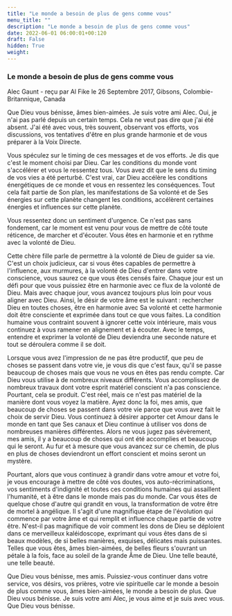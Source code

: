 ```yaml
---
title: "Le monde a besoin de plus de gens comme vous"
menu_title: ""
description: "Le monde a besoin de plus de gens comme vous"
date: 2022-06-01 06:00:01+00:120
draft: False
hidden: True
weight:
---
```

### Le monde a besoin de plus de gens comme vous

Alec Gaunt - reçu par Al Fike le 26 Septembre 2017, Gibsons, Colombie-Britannique, Canada

Que Dieu vous bénisse, âmes bien-aimées. Je suis votre ami Alec. Oui, je n'ai pas parlé depuis un certain temps. Cela ne veut pas dire que j'ai été absent. J'ai été avec vous, très souvent, observant vos efforts, vos discussions, vos tentatives d'être en plus grande harmonie et de vous préparer à la Voix Directe.

Vous spéculez sur le timing de ces messages et de vos efforts. Je dis que c'est le moment choisi par Dieu. Car les conditions du monde vont s'accélérer et vous le ressentez tous. Vous avez dit que le sens du timing de vos vies a été perturbé. C'est vrai, car Dieu accélère les conditions énergétiques de ce monde et vous en ressentez les conséquences. Tout cela fait partie de Son plan, les manifestations de Sa volonté et de Ses énergies sur cette planète changent les conditions, accélèrent certaines énergies et influences sur cette planète.

Vous ressentez donc un sentiment d'urgence. Ce n'est pas sans fondement, car le moment est venu pour vous de mettre de côté toute réticence, de marcher et d'écouter. Vous êtes en harmonie et en rythme avec la volonté de Dieu.

Cette chère fille parle de permettre à la volonté de Dieu de guider sa vie. C'est un choix judicieux, car si vous êtes capables de permettre à l'influence, aux murmures, à la volonté de Dieu d'entrer dans votre conscience, vous saurez ce que vous êtes censés faire. Chaque jour est un défi pour que vous puissiez être en harmonie avec ce flux de la volonté de Dieu. Mais avec chaque jour, vous avancez toujours plus loin pour vous aligner avec Dieu. Ainsi, le désir de votre âme est le suivant : rechercher Dieu en toutes choses, être en harmonie avec Sa volonté et cette harmonie doit être consciente et exprimée dans tout ce que vous faites. La condition humaine vous contraint souvent à ignorer cette voix intérieure, mais vous continuez à vous ramener en alignement et à écouter. Avec le temps, entendre et exprimer la volonté de Dieu deviendra une seconde nature et tout se déroulera comme il se doit.

Lorsque vous avez l'impression de ne pas être productif, que peu de choses se passent dans votre vie, je vous dis que c'est faux, qu'il se passe beaucoup de choses mais que vous ne vous en êtes pas rendu compte. Car Dieu vous utilise à de nombreux niveaux différents. Vous accomplissez de nombreux travaux dont votre esprit matériel conscient n'a pas conscience. Pourtant, cela se produit. C'est réel, mais ce n'est pas matériel de la manière dont vous voyez la matière. Ayez donc la foi, mes amis, que beaucoup de choses se passent dans votre vie parce que vous avez fait le choix de servir Dieu. Vous continuez à désirer apporter cet Amour dans le monde en tant que Ses canaux et Dieu continue à utiliser vos dons de nombreuses manières différentes. Alors ne vous jugez pas sévèrement, mes amis, il y a beaucoup de choses qui ont été accomplies et beaucoup qui le seront. Au fur et à mesure que vous avancez sur ce chemin, de plus en plus de choses deviendront un effort conscient et moins seront un mystère.

Pourtant, alors que vous continuez à grandir dans votre amour et votre foi, je vous encourage à mettre de côté vos doutes, vos auto-récriminations, vos sentiments d'indignité et toutes ces conditions humaines qui assaillent l'humanité, et à être dans le monde mais pas du monde. Car vous êtes de quelque chose d'autre qui grandit en vous, la transformation de votre être de mortel à angélique. Il s'agit d'une magnifique étape de l'évolution qui commence par votre âme et qui remplit et influence chaque partie de votre être. N'est-il pas magnifique de voir comment les dons de Dieu se déploient dans ce merveilleux kaléidoscope, exprimant qui vous êtes dans de si beaux modèles, de si belles manières, exquises, délicates mais puissantes. Telles que vous êtes, âmes bien-aimées, de belles fleurs s'ouvrant un pétale à la fois, face au soleil de la grande Âme de Dieu. Une telle beauté, une telle beauté.

Que Dieu vous bénisse, mes amis. Puissiez-vous continuer dans votre service, vos désirs, vos prières, votre vie spirituelle car le monde a besoin de plus comme vous, âmes bien-aimées, le monde a besoin de plus. Que Dieu vous bénisse. Je suis votre ami Alec, je vous aime et je suis avec vous. Que Dieu vous bénisse.

